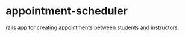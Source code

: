 appointment-scheduler
=====================

rails app for creating appointments between students and instructors.
